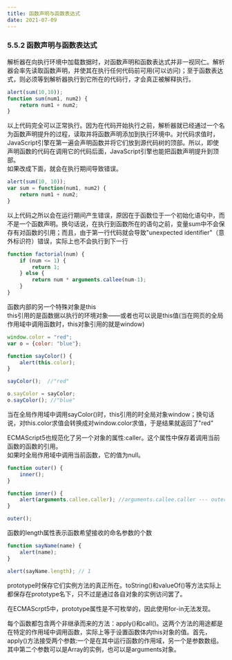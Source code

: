 ```yaml
---
title: 函数声明与函数表达式
date: 2021-07-09
---  
```


### 5.5.2 函数声明与函数表达式  

解析器在向执行环境中加载数据时，对函数声明和函数表达式并非一视同仁。解析器会率先读取函数声明，并使其在执行任何代码前可用(可以访问)；至于函数表达式，则必须等到解析器执行到它所在的代码行，才会真正被解释执行。  

```js
alert(sum(10,10));
function sum(num1, num2) {
    return num1 + num2;
}
```  

以上代码完全可以正常执行。因为在代码开始执行之前，解析器就已经通过一个名为函数声明提升的过程，读取并将函数声明添加到执行环境中。对代码求值时，JavaScript引擎在第一遍会声明函数并将它们放到源代码树的顶部。所以，即使声明函数的代码在调用它的代码后面，JavaScript引擎也能把函数声明提升到顶部。  
如果改成下面，就会在执行期间导致错误。  

```js
alert(sum(10, 10));
var sum = function(num1, num2) {
    return num1 + num2;
}
```  

以上代码之所以会在运行期间产生错误，原因在于函数位于一个初始化语句中，而不是一个函数声明。换句话说，在执行到函数所在的语句之前，变量sum中不会保存有对函数的引用；而且，由于第一行代码就会导致"unexpected identifier"（意外标识符）错误，实际上也不会执行到下一行

```js
function factorial(num) {
    if (num <= 1) {
        return 1;
    } else {
        return num * arguments.callee(num-1);
    }
}
```

函数内部的另一个特殊对象是this  
this引用的是函数据以执行的环境对象——或者也可以说是this值(当在网页的全局作用域中调用函数时，this对象引用的就是window)  


```js
window.color = "red";
var o = {color: "blue"};

function sayColor() {
    alert(this.color);
}

sayColor();  //"red"

o.sayColor = sayColor;
o.sayColor(); //"blue"
```  

当在全局作用域中调用sayColor()时，this引用的时全局对象window；换句话说，对this.color求值会转换成对window.color求值，于是结果就返回了"red"  


ECMAScript5也规范化了另一个对象的属性:caller。这个属性中保存着调用当前函数的函数的引用。  
如果时全局作用域中调用当前函数，它的值为null。  

```js
function outer() {
    inner();
}

function inner() {
    alert(arguments.callee.caller); //arguments.callee.caller --- outer
}

outer();
```  

函数的length属性表示函数希望接收的命名参数的个数  

```js
function sayName(name) {
    alert(name);
}

alert(sayName.length); // 1
```  


prototype时保存它们实例方法的真正所在。toString()和valueOf()等方法实际上都保存在prototype名下，只不过是通过各自对象的实例访问罢了。  

在ECMAScrpt5中，prototype属性是不可枚举的，因此使用for-in无法发现。  


每个函数都包含两个非继承而来的方法：apply()和call()。这两个方法的用途都是在特定的作用域中调用函数，实际上等于设置函数体内this对象的值。首先，apply()方法接受两个参数:一个是在其中运行函数的作用域，另一个是参数数组。其中第二个参数可以是Array的实例，也可以是arguments对象。  





